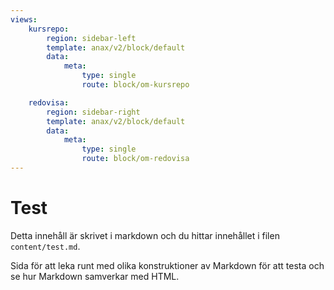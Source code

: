 ```yaml
---
views:
    kursrepo:
        region: sidebar-left
        template: anax/v2/block/default
        data:
            meta:
                type: single
                route: block/om-kursrepo

    redovisa:
        region: sidebar-right
        template: anax/v2/block/default
        data:
            meta:
                type: single
                route: block/om-redovisa
---
```


Test
=========================

Detta innehåll är skrivet i markdown och du hittar innehållet i filen `content/test.md`.

Sida för att leka runt med olika konstruktioner av Markdown för att testa och se hur Markdown samverkar med HTML.
